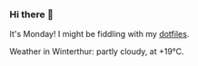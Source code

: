 ### Hi there :wave:

It's Monday! I might be fiddling with my [dotfiles](https://github.com/bewuethr/dotfiles).

Weather in Winterthur: partly cloudy, at +19°C.
